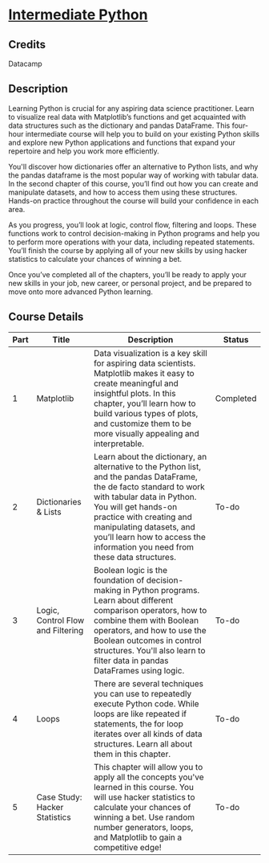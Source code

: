 # [Intermediate Python](https://app.datacamp.com/learn/courses/intermediate-python)

## Credits

Datacamp

## Description

Learning Python is crucial for any aspiring data science practitioner. Learn to visualize real data with Matplotlib’s functions and get acquainted with data structures such as the dictionary and pandas DataFrame. This four-hour intermediate course will help you to build on your existing Python skills and explore new Python applications and functions that expand your repertoire and help you work more efficiently.

You'll discover how dictionaries offer an alternative to Python lists, and why the pandas dataframe is the most popular way of working with tabular data. In the second chapter of this course, you’ll find out how you can create and manipulate datasets, and how to access them using these structures. Hands-on practice throughout the course will build your confidence in each area.

As you progress, you’ll look at logic, control flow, filtering and loops. These functions work to control decision-making in Python programs and help you to perform more operations with your data, including repeated statements. You’ll finish the course by applying all of your new skills by using hacker statistics to calculate your chances of winning a bet.

Once you’ve completed all of the chapters, you’ll be ready to apply your new skills in your job, new career, or personal project, and be prepared to move onto more advanced Python learning.
## Course Details

| Part | Title | Description | Status |
|------|-------|---------------|--------|
| 1 | Matplotlib | Data visualization is a key skill for aspiring data scientists. Matplotlib makes it easy to create meaningful and insightful plots. In this chapter, you’ll learn how to build various types of plots, and customize them to be more visually appealing and interpretable. | Completed |
| 2 | Dictionaries & Lists | Learn about the dictionary, an alternative to the Python list, and the pandas DataFrame, the de facto standard to work with tabular data in Python. You will get hands-on practice with creating and manipulating datasets, and you’ll learn how to access the information you need from these data structures. | To-do |
| 3 | Logic, Control Flow and Filtering | Boolean logic is the foundation of decision-making in Python programs. Learn about different comparison operators, how to combine them with Boolean operators, and how to use the Boolean outcomes in control structures. You'll also learn to filter data in pandas DataFrames using logic. | To-do |
| 4 | Loops | There are several techniques you can use to repeatedly execute Python code. While loops are like repeated if statements, the for loop iterates over all kinds of data structures. Learn all about them in this chapter. | To-do |
| 5 | Case Study: Hacker Statistics | This chapter will allow you to apply all the concepts you've learned in this course. You will use hacker statistics to calculate your chances of winning a bet. Use random number generators, loops, and Matplotlib to gain a competitive edge! | To-do |